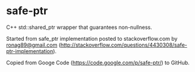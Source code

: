 safe-ptr
========

C++ std::shared_ptr wrapper that guarantees non-nullness.

Started from safe_ptr implementation posted to stackoverflow.com by ronag89@gmail.com (http://stackoverflow.com/questions/4430308/safe-ptr-implementation).

Copied from Googe Code (https://code.google.com/p/safe-ptr/) to GitHub.

